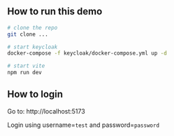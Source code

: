 ## How to run this demo

```bash
# clone the repo
git clone ...

# start keycloak
docker-compose -f keycloak/docker-compose.yml up -d

# start vite
npm run dev
```

## How to login

Go to: http://localhost:5173

Login using username=`test` and password=`password`
